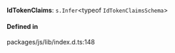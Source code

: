 **IdTokenClaims**: `s.Infer`<typeof `IdTokenClaimsSchema`\>

#### Defined in

packages/js/lib/index.d.ts:148
